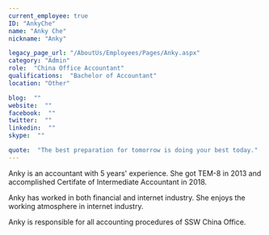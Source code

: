 ```yaml
---
current_employee: true
ID: "AnkyChe"
name: "Anky Che"
nickname: "Anky"

legacy_page_url: "/AboutUs/Employees/Pages/Anky.aspx"
category: "Admin"
role:  "China Office Accountant"
qualifications:  "Bachelor of Accountant"
location: "Other"

blog:  ""
website:  ""
facebook:  ""
twitter:  ""
linkedin:  ""
skype:  ""

quote:  "The best preparation for tomorrow is doing your best today."
---
```


Anky is an accountant with 5 years' experience. She got TEM-8 in 2013 and accomplished Certifate of Intermediate Accountant in 2018.

Anky has worked in both financial and internet industry. She enjoys the working atmosphere in internet industry.

Anky is responsible for all accounting procedures of SSW China Office.